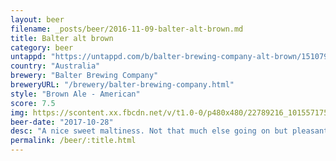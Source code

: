 ```yaml
---
layout: beer
filename: _posts/beer/2016-11-09-balter-alt-brown.md
title: Balter alt brown
category: beer
untappd: "https://untappd.com/b/balter-brewing-company-alt-brown/1510798"
country: "Australia"
brewery: "Balter Brewing Company"
breweryURL: "/brewery/balter-brewing-company.html"
style: "Brown Ale - American"
score: 7.5
img: https://scontent.xx.fbcdn.net/v/t1.0-0/p480x480/22789216_10155717515743745_4596891921855285804_n.jpg?_nc_cat=106&_nc_ht=scontent.xx&oh=93d7967ac7dd9ad1ace9e51b17a379ba&oe=5D7F6909
beer-date: "2017-10-28"
desc: "A nice sweet maltiness. Not that much else going on but pleasantly easy drinking"
permalink: /beer/:title.html
---
```

